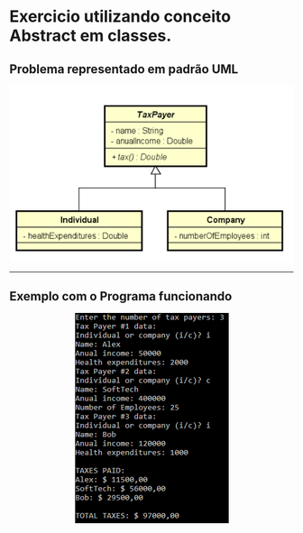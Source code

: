 # Exercicio utilizando conceito Abstract em classes.

<h2>Problema representado em padrão UML</h2>
<div align = "center">
<img src = "https://raw.githubusercontent.com/ColdmaterL/Abstract/master/Images/UML.jpg", alt = "Diagrama UML">
</div>
<hr>
<h2>Exemplo com o Programa funcionando</h2>
<div align = "center">
<img src = "https://raw.githubusercontent.com/ColdmaterL/Abstract/master/Images/Exemplo.jpg">
</div>
